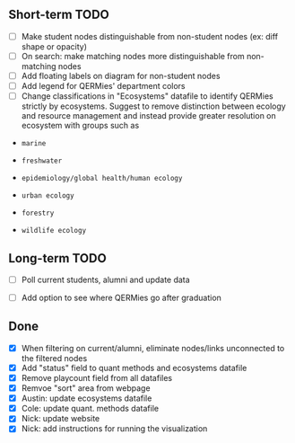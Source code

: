 ## Short-term TODO
 - [ ] Make student nodes distinguishable from non-student nodes (ex: diff shape or opacity)
 - [ ] On search: make matching nodes more distinguishable from non-matching nodes
 - [ ] Add floating labels on diagram for non-student nodes
 - [ ] Add legend for QERMies' department colors
 - [ ] Change classifications in "Ecosystems" datafile to identify QERMies strictly by ecosystems. Suggest to remove distinction between ecology and resource management and instead provide greater resolution on ecosystem with groups such as
  - 	marine
  - 	freshwater
  - 	epidemiology/global health/human ecology
  - 	urban ecology
  - 	forestry
  - 	wildlife ecology
 
 
## Long-term TODO
- [ ] Poll current students, alumni and update data 
- [ ] Add option to see where QERMies go after graduation


## Done
- [x] When filtering on current/alumni, eliminate nodes/links unconnected to the filtered nodes
- [x] Add "status" field to quant methods and ecosystems datafile
- [x] Remove playcount field from all datafiles
- [x] Remvoe "sort" area from webpage
- [x] Austin: update ecosystems datafile
- [x] Cole: update quant. methods datafile
- [x] Nick: update website
- [x] Nick: add instructions for running the visualization

